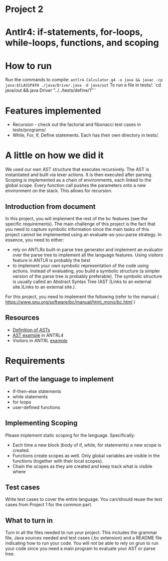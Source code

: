 # Project 2
# Antlr4: if-statements, for-loops, while-loops, functions, and scoping

# How to run
Run the commands to compile: `antlr4 Calculator.g4 -o java && javac -cp java:$CLASSPATH ./java/Driver.java -d java/out`
To run a file in tests/: `cd java/out && java Driver "../../tests/define/1"``

# Features implemented
* Recursion - check out the factorial and fibonacci test cases in tests/programs/
* While, For, If, Define statements. Each has their own directory in tests/.

# A little on how we did it
We used our own AST structure that executes recursively. The AST is instantiated and built via lexer actions. It is then executed after parsing. Scoping is implemented as a chain of environments, each linked to the global scope. Every function call pushes the parameters onto a new environment on the stack. This allows for recursion.

## Introduction from document

In this project, you will implement the rest of the bc features (see the specific requirements). The main challenge of this project is the fact that you need to capture symbolic information since the main tasks of this project cannot be implemented using an evaluate-as-you-parse strategy.  In essence, you need to either:

* rely on ANTLRs built-in parse tree generator and implement an evaluator over the parse tree to implement all the language features. Using visitors feature in ANTLR is probably the best
* to implement your own symbolic representation of the code using actions. Instead of evaluating, you build a symbolic structure (a simpler version of the parse tree is probably preferable). The symbolic structure is usually called an Abstract Syntax Tree (AST (Links to an external site.)Links to an external site.).

For this project, you need to implement the following (refer to the manual ( https://www.gnu.org/software/bc/manual/html_mono/bc.html )

## Resources
* [Definition of ASTs](https://en.wikipedia.org/wiki/Abstract_syntax_tree)
* [AST example](https://dzone.com/articles/building-a-compiler-for-your-own-language-from-the-1) in ANTRL4
* Visitors in ANTRL [example](https://github.com/bkiers/Mu)


# Requirements
## Part of the language to implement

* if-then-else statements
* while statements
* for loops
* user-defined functions

## Implementing Scoping
Please implement static scoping for the language. Specifically:

* Each time a new block (body of if, while, for statements) a new scope is created.
* Functions create scopes as well. Only global variables are visible in the functions (together with their local scopes).
* Chain the scopes as they are created and keep track what is visible where

## Test cases

Write test cases to cover the entire language. You can/should reuse the test cases from Project 1 for the common part. 

## What to turn in

Turn in all the files needed to run your project. This includes the grammar file, Java sources needed and test cases (.bc extension) and a README file indicating how to run your code. You will not be able to rely on grun to run your code since you need a main program to evaluate your AST or parse tree. 


 

